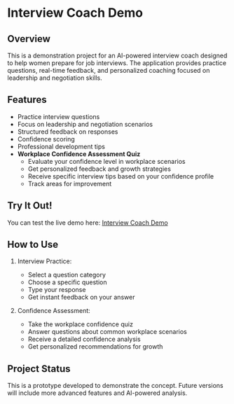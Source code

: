 # Interview Coach Demo

## Overview
This is a demonstration project for an AI-powered interview coach designed to help women prepare for job interviews. The application provides practice questions, real-time feedback, and personalized coaching focused on leadership and negotiation skills.

## Features
- Practice interview questions
- Focus on leadership and negotiation scenarios
- Structured feedback on responses
- Confidence scoring
- Professional development tips
- **Workplace Confidence Assessment Quiz**
  - Evaluate your confidence level in workplace scenarios
  - Get personalized feedback and growth strategies
  - Receive specific interview tips based on your confidence profile
  - Track areas for improvement

## Try It Out!
You can test the live demo here: [Interview Coach Demo](https://interview-coach-czwywiobewsovvd7ktkbs7.streamlit.app/)

## How to Use
1. Interview Practice:
   - Select a question category
   - Choose a specific question
   - Type your response
   - Get instant feedback on your answer

2. Confidence Assessment:
   - Take the workplace confidence quiz
   - Answer questions about common workplace scenarios
   - Receive a detailed confidence analysis
   - Get personalized recommendations for growth

## Project Status
This is a prototype developed to demonstrate the concept. Future versions will include more advanced features and AI-powered analysis.